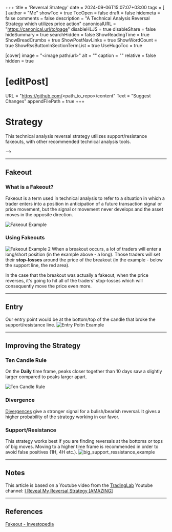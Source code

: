 +++
title = 'Reversal Strategy'
date = 2024-09-06T15:07:07+03:00
tags = [  ]
author = "Me"
showToc = true
TocOpen = false
draft = false
hidemeta = false
comments = false
description = "A Technical Analysis Reversal Strategy which utilizes price action"
canonicalURL = "https://canonical.url/to/page"
disableHLJS = true
disableShare = false
hideSummary = true
searchHidden = false
ShowReadingTime = true
ShowBreadCrumbs = true
ShowPostNavLinks = true
ShowWordCount = true
ShowRssButtonInSectionTermList = true
UseHugoToc = true

[cover]
image = "<image path/url>"
alt = "<alt text>"
caption = "<text>"
relative = false
hidden = true

# [editPost]
URL = "https://github.com/<path_to_repo>/content"
Text = "Suggest Changes"
appendFilePath = true
+++
# Strategy
This technical analysis reversal strategy utilizes support/resistance fakeouts, with other recommended technical analysis tools.
<!-- 1. [**Fakeout - Liquidity Grab**](#fakeout)
2. [**Entry**](#entry)
3. [**Improving the Strategy**](#improving-the-strategy)
   1. [**Candle Rule**](#ten-candle-rule)
   2. [**Divergence**](#divergence)
   3. [**Support/Resistance**](#support-resistance) --> -->

---
## Fakeout
### What is a Fakeout?
Fakeout is a term used in technical analysis to refer to a situation in which a trader enters into a position in anticipation of a future transaction signal or price movement, but the signal or movement never develops and the asset moves in the opposite direction. 

![Fakeout Example][fakeout-example]

### Using Fakeouts
![Fakeout Example 2][fakeout-example-2]
When a breakout occurs, a lot of traders will enter a long/short position (in the example above - a long). Those traders will set their **stop-losses** around the price of the breakout (in the example - below the support line, the red area).

In the case that the breakout was actually a fakeout, when the price reverses, it's going to hit all of the traders' stop-losses which will consequently move the price even more.

---
## Entry

Our entry point would be at the bottom/top of the candle that broke the support/resistance line.
![Entry Poitn Example][entry-point-example]

---
## Improving the Strategy

### Ten Candle Rule
On the **Daily** time frame, peaks closer together than 10 days saw a slightly larger compared to peaks larger apart.

![Ten Candle Rule][ten-candle-rule]

### Divergence
[Divergences](../divergence) give a stronger signal for a bulish/bearish reversal. It gives a higher probability of the strategy working in our favor.

### Support/Resistance
This strategy works best if you are finding reversals at the bottoms or tops of big moves.
Moving to a higher time frame is recommended in order to avoid false positives (1H, 4H etc.).
![big_support_ressistance_example][big-support-ressistance-example]

---
## Notes

This article is based on a Youtube video from the [TradingLab][trading-lab-channel] Youtube channel:
[I Reveal My Reversal Strategy [AMAZING]][trading-lab-reference-video]

---
## References

[Fakeout - Investopedia][investopedia-fakeout]


[entry-point-example]: /images/posts/trading/reversal_strategy/entry_point_example.png
[big-support-ressistance-example]: /images/posts/trading/reversal_strategy/big_support_ressistance_example.png
[trading-lab-reference-video]: https://www.youtube.com/watch?v=4cT8WTyxhYY
[trading-lab-channel]: https://www.youtube.com/@TradingLabOfficial
[fakeout-example]: /images/posts/trading/reversal_strategy/fakeout_example.png
[fakeout-example-2]: /images/posts/trading/reversal_strategy/fakeout_example_2.png
[ten-candle-rule]: /images/posts/trading/reversal_strategy/ten_candle_rule.png
[investopedia-fakeout]: https://www.investopedia.com/terms/f/fakeout.asp